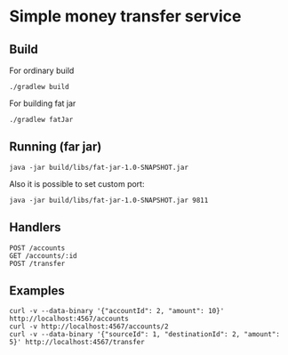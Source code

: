 # Simple money transfer service

## Build
For ordinary build
```
./gradlew build
```

For building fat jar
```
./gradlew fatJar
```

## Running (far jar)
```
java -jar build/libs/fat-jar-1.0-SNAPSHOT.jar
```
Also it is possible to set custom port:
```
java -jar build/libs/fat-jar-1.0-SNAPSHOT.jar 9811
```

## Handlers
```
POST /accounts
GET /accounts/:id
POST /transfer
```


## Examples
```
curl -v --data-binary '{"accountId": 2, "amount": 10}' http://localhost:4567/accounts
curl -v http://localhost:4567/accounts/2
curl -v --data-binary '{"sourceId": 1, "destinationId": 2, "amount": 5}' http://localhost:4567/transfer
```
